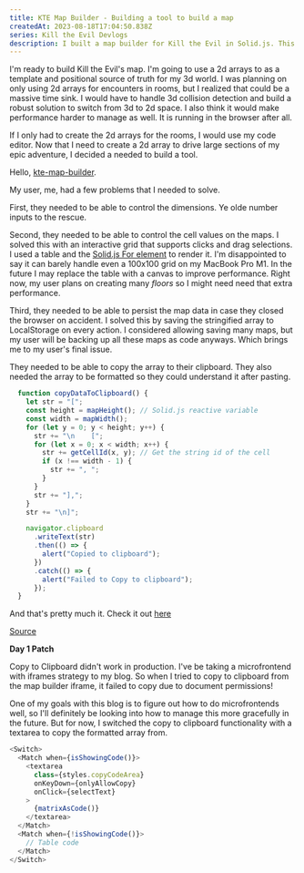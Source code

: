 ```yaml
---
title: KTE Map Builder - Building a tool to build a map
createdAt: 2023-08-18T17:04:50.838Z
series: Kill the Evil Devlogs
description: I built a map builder for Kill the Evil in Solid.js. This is a breakdown of the problems I needed to solve and how I solved them.
---
```

I'm ready to build Kill the Evil's map. I'm going to use a 2d arrays to as a template and positional source of truth for my 3d world. I was planning on only using 2d arrays for encounters in rooms, but I realized that could be a massive time sink. I would have to handle 3d collision detection and build a robust solution to switch from 3d to 2d space. I also think it would make performance harder to manage as well. It is running in the browser after all.

If I only had to create the 2d arrays for the rooms, I would use my code editor. Now that I need to create a 2d array to drive large sections of my epic adventure, I decided a needed to build a tool.

Hello, [kte-map-builder](https://github.com/chdwck/kte-map-builder).

My user, me, had a few problems that I needed to solve.

First, they needed to be able to control the dimensions. Ye olde number inputs to the rescue.

Second, they needed to be able to control the cell values on the maps. I solved this with an 
interactive grid that supports clicks and drag selections. I used a table and the 
[Solid.js For element](https://docs.solidjs.com/references/api-reference/control-flow/For) to render it. I'm disappointed to say it can barely
handle even a 100x100 grid on my MacBook Pro M1. In the future I may replace the table with a canvas to improve performance. Right now, my user plans
on creating many *floors* so I might need need that extra performance.

Third, they needed to be able to persist the map data in case they closed the browser on accident. I solved this by saving the stringified array to LocalStorage on every action. I considered allowing saving many maps, but my user will be backing up all these maps as code anyways. Which brings me to my user's final issue.

They needed to be able to copy the array to their clipboard. They also needed the array to be formatted so they could understand it after pasting.

```js
  function copyDataToClipboard() {
    let str = "[";
    const height = mapHeight(); // Solid.js reactive variable
    const width = mapWidth();
    for (let y = 0; y < height; y++) {
      str += "\n    [";
      for (let x = 0; x < width; x++) {
        str += getCellId(x, y); // Get the string id of the cell
        if (x !== width - 1) {
          str += ", ";
        }
      }
      str += "],";
    }
    str += "\n]";

    navigator.clipboard
      .writeText(str)
      .then(() => {
        alert("Copied to clipboard");
      })
      .catch(() => {
        alert("Failed to Copy to clipboard");
      });
  }
```

And that's pretty much it. Check it out [here](/tools/kte-map-builder)

[Source](https://github.com/chdwck/kte-map-builder)

**Day 1 Patch**

Copy to Clipboard didn't work in production. I've be taking a microfrontend with iframes strategy to my blog. So when I tried to copy to clipboard from
the map builder iframe, it failed to copy due to document permissions!

One of my goals with this blog is to figure out how to do microfrontends well, so I'll definitely be looking into how to manage this more gracefully in the future. But for now,
I switched the copy to clipboard functionality with a textarea to copy the formatted array from.

```js
<Switch>
  <Match when={isShowingCode()}>
    <textarea
      class={styles.copyCodeArea}
      onKeyDown={onlyAllowCopy}
      onClick={selectText}
    >
      {matrixAsCode()}
    </textarea>
  </Match>
  <Match when={!isShowingCode()}>
    // Table code
  </Match>
</Switch>

```

